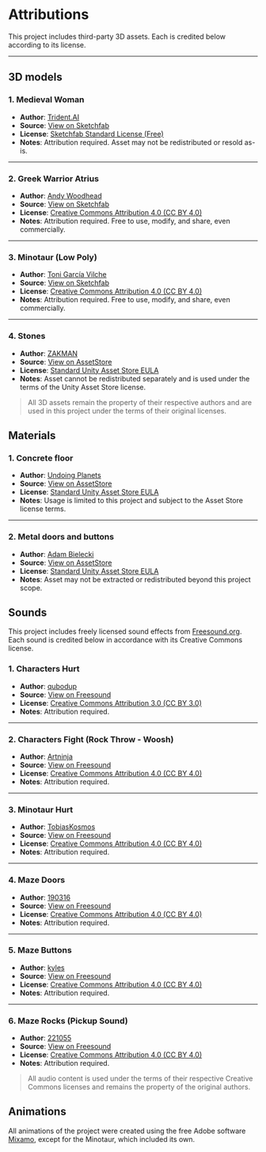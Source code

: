 # Attributions

This project includes third-party 3D assets. Each is credited below according to its license.

---

## 3D models

### 1. Medieval Woman

- **Author**: [Trident.AI](https://sketchfab.com/Trident.AI)
- **Source**: [View on Sketchfab](https://sketchfab.com/3d-models/medieval-woman-401245e6825547c89adc71ae41ad8a39)
- **License**: [Sketchfab Standard License (Free)](https://sketchfab.com/licenses)
- **Notes**: Attribution required. Asset may not be redistributed or resold as-is.

---

### 2. Greek Warrior Atrius

- **Author**: [Andy Woodhead](https://sketchfab.com/Andywoodhead)
- **Source**: [View on Sketchfab](https://sketchfab.com/3d-models/rigged-for-ue4-roman-free-a488272c15cc4aa5898c28e5141e939d)
- **License**: [Creative Commons Attribution 4.0 (CC BY 4.0)](https://creativecommons.org/licenses/by/4.0/)
- **Notes**: Attribution required. Free to use, modify, and share, even commercially.

---

### 3. Minotaur (Low Poly)

- **Author**: [Toni García Vilche](https://sketchfab.com/zul_gv)
- **Source**: [View on Sketchfab](https://sketchfab.com/3d-models/minotaur-low-poly-e822f283ec9f4985a19e6d60d0b26823)
- **License**: [Creative Commons Attribution 4.0 (CC BY 4.0)](https://creativecommons.org/licenses/by/4.0/)
- **Notes**: Attribution required. Free to use, modify, and share, even commercially.

---

### 4. Stones
- **Author**: [ZAKMAN](https://assetstore.unity.com/publishers/56064)
- **Source**: [View on AssetStore](https://assetstore.unity.com/packages/3d/environments/landscapes/rock-pack-210536)
- **License**: [Standard Unity Asset Store EULA](https://unity.com/es/legal/as-terms)
- **Notes**: Asset cannot be redistributed separately and is used under the terms of the Unity Asset Store license.

> All 3D assets remain the property of their respective authors and are used in this project under the terms of their original licenses.

## Materials

### 1. Concrete floor
- **Author**: [Undoing Planets](https://assetstore.unity.com/publishers/82476)
- **Source**: [View on AssetStore](https://assetstore.unity.com/packages/2d/textures-materials/concrete/5-concrete-materials-1-255940#content)
- **License**: [Standard Unity Asset Store EULA](https://unity.com/es/legal/as-terms)
- **Notes**: Usage is limited to this project and subject to the Asset Store license terms.

---

### 2. Metal doors and buttons
- **Author**: [Adam Bielecki](https://assetstore.unity.com/publishers/1103)
- **Source**: [View on AssetStore](https://assetstore.unity.com/packages/2d/textures-materials/pbr-materials-wood-metal-50290#content)
- **License**: [Standard Unity Asset Store EULA](https://unity.com/es/legal/as-terms)
- **Notes**: Asset may not be extracted or redistributed beyond this project scope.

## Sounds

This project includes freely licensed sound effects from [Freesound.org](https://freesound.org). Each sound is credited below in accordance with its Creative Commons license.

### 1. Characters Hurt  
- **Author**: [qubodup](https://freesound.org/people/qubodup/)  
- **Source**: [View on Freesound](https://freesound.org/people/qubodup/sounds/193400/)  
- **License**: [Creative Commons Attribution 3.0 (CC BY 3.0)](https://creativecommons.org/licenses/by/3.0/)  
- **Notes**: Attribution required.

---

### 2. Characters Fight (Rock Throw - Woosh)  
- **Author**: [Artninja](https://freesound.org/people/Artninja/)  
- **Source**: [View on Freesound](https://freesound.org/people/Artninja/sounds/761967/)  
- **License**: [Creative Commons Attribution 4.0 (CC BY 4.0)](https://creativecommons.org/licenses/by/4.0/)  
- **Notes**: Attribution required.

---

### 3. Minotaur Hurt  
- **Author**: [TobiasKosmos](https://freesound.org/people/TobiasKosmos/)  
- **Source**: [View on Freesound](https://freesound.org/people/TobiasKosmos/sounds/163279/)  
- **License**: [Creative Commons Attribution 4.0 (CC BY 4.0)](https://creativecommons.org/licenses/by/4.0/)  
- **Notes**: Attribution required.

---

### 4. Maze Doors  
- **Author**: [190316](https://freesound.org/people/190316/)  
- **Source**: [View on Freesound](https://freesound.org/people/190316/sounds/542946/)  
- **License**: [Creative Commons Attribution 4.0 (CC BY 4.0)](https://creativecommons.org/licenses/by/4.0/)  
- **Notes**: Attribution required.

---

### 5. Maze Buttons  
- **Author**: [kyles](https://freesound.org/people/kyles/)  
- **Source**: [View on Freesound](https://freesound.org/people/kyles/sounds/453739/)  
- **License**: [Creative Commons Attribution 4.0 (CC BY 4.0)](https://creativecommons.org/licenses/by/4.0/)  
- **Notes**: Attribution required.

---

### 6. Maze Rocks (Pickup Sound)  
- **Author**: [221055](https://freesound.org/people/221055/)  
- **Source**: [View on Freesound](https://freesound.org/people/221055/sounds/654822/)  
- **License**: [Creative Commons Attribution 4.0 (CC BY 4.0)](https://creativecommons.org/licenses/by/4.0/)  
- **Notes**: Attribution required.

> All audio content is used under the terms of their respective Creative Commons licenses and remains the property of the original authors.

## Animations

All animations of the project were created using the free Adobe software [Mixamo](https://www.mixamo.com/), except for the Minotaur, which included its own.
